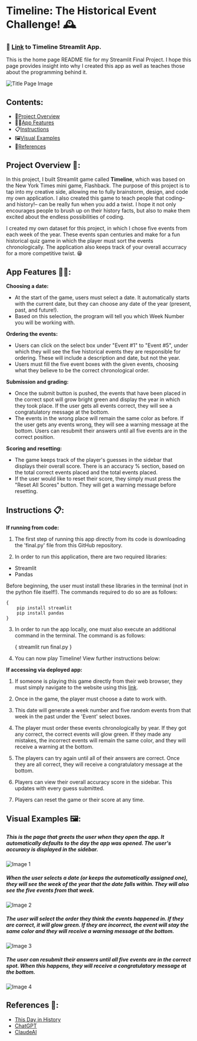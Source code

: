 # Timeline: The Historical Event Challenge! 🕰️

### 🔗 [Link](https://timeline-final.streamlit.app) to Timeline Streamlit App.

This is the home page README file for my Streamlit Final Project. I hope this page provides insight into why I created this app as well as teaches those about the programming behind it. 

![Title Page Image](pictures/flashback.jpg)

## Contents:
- 🧩[Project Overview](#project-overview)
- 👩‍💻[App Features](#app-features)
- 📋[Instructions](#instructions)
- 🖼️[Visual Examples](#visual-examples)
- 📕[References](#references)

## Project Overview 🧩:
In this project, I built Streamlit game called **Timeline**, which was based on the New York Times mini game, Flashback. The purpose of this project is to tap into my creative side, allowing me to fully brainstorm, design, and code my own application. I also created this game to teach people that coding– and history!– can be really fun when you add a twist. I hope it not only encourages people to brush up on their history facts, but also to make them excited about the endless possibilities of coding.

I created my own dataset for this project, in which I chose five events from each week of the year. These events span centuries and make for a fun historical quiz game in which the player must sort the events chronologically. The application also keeps track of your overall accurracy for a more competitive twist. 😁

## App Features 👩‍💻:
**Choosing a date:**
- At the start of the game, users must select a date. It automatically starts with the current date, but they can choose any date of the year (present, past, and future!). 
- Based on this selection, the program will tell you which Week Number you will be working with.

**Ordering the events:**
- Users can click on the select box under "Event #1" to "Event #5", under which they will see the five historical events they are responsible for ordering. These will include a description and date, but not the year.
- Users must fill the five event boxes with the given events, choosing what they believe to be the correct chronological order.

**Submission and grading:**
- Once the submit button is pushed, the events that have been placed in the correct spot will grow bright green and display the year in which they took place. If the user gets all events correct, they will see a congratulatory message at the bottom.
- The events in the wrong place will remain the same color as before. If the user gets any events wrong, they will see a warning message at the bottom. Users can resubmit their answers until all five events are in the correct position.

**Scoring and resetting:**
- The game keeps track of the player's guesses in the sidebar that displays their overall score. There is an accuracy % section, based on the total correct events placed and the total events placed.
- If the user would like to reset their score, they simply must press the "Reset All Scores" button. They will get a warning message before resetting.

## Instructions 📋:
**If running from code:**
1. The first step of running this app directly from its code is downloading the 'final.py' file from this GitHub repository.

2. In order to run this application, there are two required libraries:
- Streamlit
- Pandas

Before beginning, the user must install these libraries in the terminal (not in the python file itself!). The commands required to do so are as follows:

    { 
        pip install streamlit
        pip install pandas
    }

3. In order to run the app locally, one must also execute an additional command in the terminal. The command is as follows:

    {
        streamlit run final.py
    }

4. You can now play Timeline! View further instructions below:

**If accessing via deployed app:**
1. If someone is playing this game directly from their web browser, they must simply navigate to the website using this [link](https://timeline-final.streamlit.app).

2. Once in the game, the player must choose a date to work with. 

3. This date will generate a week number and five random events from that week in the past under the 'Event' select boxes.

4. The player must order these events chronologically by year. If they got any correct, the correct events will glow green. If they made any mistakes, the incorrect events will remain the same color, and they will receive a warning at the bottom. 

5. The players can try again until all of their answers are correct. Once they are all correct, they will receive a congratulatory message at the bottom.

6. Players can view their overall accuracy score in the sidebar. This updates with every guess submitted.

7. Players can reset the game or their score at any time.

## Visual Examples 🖼️:
##### This is the page that greets the user when they open the app. It automatically defaults to the day the app was opened. The user's accuracy is displayed in the sidebar.
![Image 1](StreamlitAppFinal/pictures/Image_1.jpeg)

##### When the user selects a date (or keeps the automatically assigned one), they will see the week of the year that the date falls within. They will also see the five events from that week.
![Image 2](StreamlitAppFinal/pictures/Image_2.jpeg)

##### The user will select the order they think the events happened in. If they are correct, it will glow green. If they are incorrect, the event will stay the same color and they will receive a warning message at the bottom.
![Image 3](StreamlitAppFinal/pictures/Image_3.jpeg)

##### The user can resubmit their answers until all five events are in the correct spot. When this happens, they will receive a congratulatory message at the bottom.
![Image 4](StreamlitAppFinal/pictures/Image_4.jpeg)

## References 📕:
- [This Day in History](https://www.history.com/this-day-in-history/march-18)
- [ChatGPT](https://chatgpt.com)
- [ClaudeAI](https://claude.ai/new)